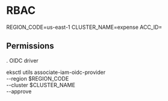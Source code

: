 # RBAC
REGION_CODE=us-east-1 CLUSTER_NAME=expense ACC_ID=

## Permissions
  . OIDC driver

eksctl utils associate-iam-oidc-provider \
    --region $REGION_CODE \
    --cluster $CLUSTER_NAME \
    --approve

